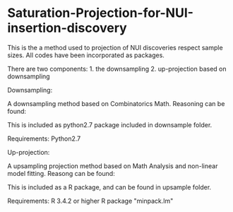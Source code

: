 # Saturation-Projection-for-NUI-insertion-discovery

This is the a method used to projection of NUI discoveries respect sample sizes.
All codes have been incorporated as packages. 

There are two components: 1. the downsampling 
                          2. up-projection based on downsampling
                          

Downsampling:

A downsampling method based on Combinatorics Math. 
Reasoning can be found: 

This is included as python2.7 package included in downsample folder.

Requirements:
Python2.7


Up-projection:

A upsampling projection method based on Math Analysis and non-linear model fitting.
Reasong can be found:

This is included as a R package, and can be found in upsample folder.

Requirements:
R 3.4.2 or higher
R package "minpack.lm"
